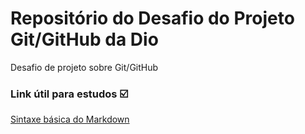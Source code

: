 # Repositório do Desafio do Projeto Git/GitHub da Dio
Desafio de projeto sobre Git/GitHub


### Link útil para estudos ☑️
[Sintaxe básica do Markdown](https://www.markdownguide.org/basic-syntax/) 
